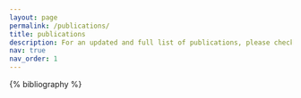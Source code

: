 ```yaml
---
layout: page
permalink: /publications/
title: publications
description: For an updated and full list of publications, please check my Google Scholar.
nav: true
nav_order: 1
---
```


<!-- _pages/publications.md -->
<div class="publications">

{% bibliography %}

</div>
